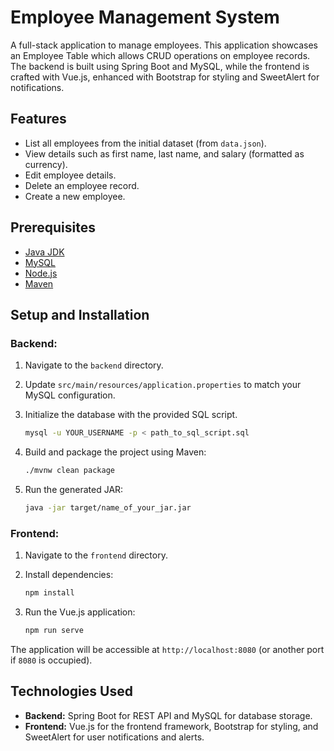 # Employee Management System

A full-stack application to manage employees. This application showcases an Employee Table which allows CRUD operations on employee records. The backend is built using Spring Boot and MySQL, while the frontend is crafted with Vue.js, enhanced with Bootstrap for styling and SweetAlert for notifications.

## Features

- List all employees from the initial dataset (from `data.json`).
- View details such as first name, last name, and salary (formatted as currency).
- Edit employee details.
- Delete an employee record.
- Create a new employee.

## Prerequisites

- [Java JDK](https://www.oracle.com/java/technologies/javase-downloads.html)
- [MySQL](https://dev.mysql.com/downloads/)
- [Node.js](https://nodejs.org/)
- [Maven](https://maven.apache.org/download.cgi)

## Setup and Installation

### Backend:

1. Navigate to the `backend` directory.
2. Update `src/main/resources/application.properties` to match your MySQL configuration.
3. Initialize the database with the provided SQL script.
   
    ```bash
    mysql -u YOUR_USERNAME -p < path_to_sql_script.sql
    ```

4. Build and package the project using Maven:

    ```bash
    ./mvnw clean package
    ```

5. Run the generated JAR:

    ```bash
    java -jar target/name_of_your_jar.jar
    ```

### Frontend:

1. Navigate to the `frontend` directory.
2. Install dependencies:

    ```bash
    npm install
    ```

3. Run the Vue.js application:

    ```bash
    npm run serve
    ```

The application will be accessible at `http://localhost:8080` (or another port if `8080` is occupied).

## Technologies Used

- **Backend:** Spring Boot for REST API and MySQL for database storage.
- **Frontend:** Vue.js for the frontend framework, Bootstrap for styling, and SweetAlert for user notifications and alerts.


